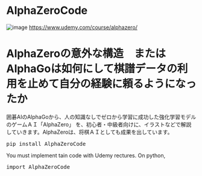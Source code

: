 # AlphaZeroCode

![image](https://github.com/Michi-123/AlphaZeroCode/assets/26673104/3b773129-74d2-4e11-bcab-d39f17c10980)
https://www.udemy.com/course/alphazero/<br>
<h1>AlphaZeroの意外な構造　またはAlphaGoは如何にして棋譜データの利用を止めて自分の経験に頼るようになったか</h1>
囲碁AIのAlphaGoから、人の知識なしでゼロから学習に成功した強化学習モデル のゲームＡＩ「AlphaZero」 を、初心者・中級者向けに、イラストなどで解説していきます。AlphaZeroは、将棋ＡＩとしても成果を出しています。<br>

<pre>
pip install AlphaZeroCode
</pre>
You must implement tain code with Udemy rectures.
On python,
<pre>
import AlphaZeroCode
</pre>
